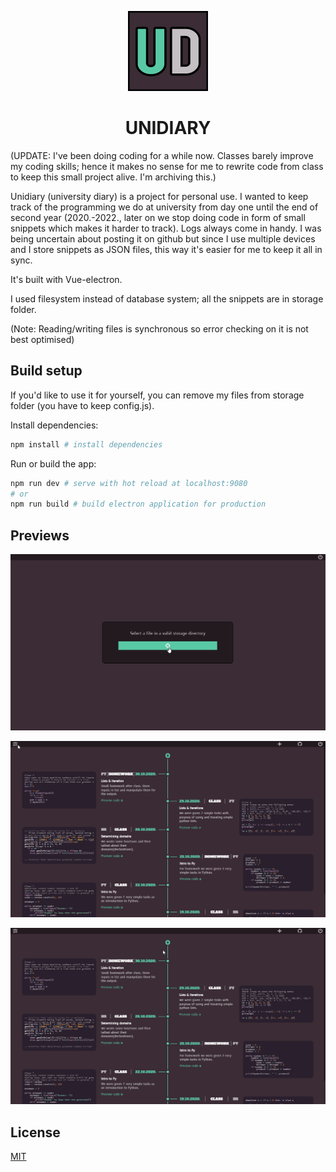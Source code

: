 <p align="center">
  <img src="https://github.com/KovaCro/unidiary/blob/master/build/icons/256x256.png" alt="Logo" width="128" height="128">
  <h1 align="center">UNIDIARY</h1>
</p>

(UPDATE: I've been doing coding for a while now. Classes barely improve my coding skills; hence it makes no sense for me to rewrite code from class to keep this small project alive. I'm archiving this.)

Unidiary (university diary) is a project for personal use. I wanted to keep track of the programming we do at university from day one until the end of second year (2020.-2022., later on we stop doing code in form of small snippets which makes it harder to track). Logs always come in handy. I was being uncertain about posting it on github but since I use multiple devices and I store snippets as JSON files, this way it's easier for me to keep it all in sync.

It's built with Vue-electron.

I used filesystem instead of database system; all the snippets are in storage folder. 

(Note: Reading/writing files is synchronous so error checking on it is not best optimised)

## Build setup

If you'd like to use it for yourself, you can remove my files from storage folder (you have to keep config.js).

Install dependencies:
``` bash
npm install # install dependencies
```
Run or build the app:
``` bash
npm run dev # serve with hot reload at localhost:9080
# or
npm run build # build electron application for production
```
## Previews

![Preview1](https://github.com/KovaCro/Unidiary/blob/previews/Preview1.gif?raw=true)

![Preview2](https://github.com/KovaCro/Unidiary/blob/previews/Preview2.gif?raw=true)

![Preview3](https://github.com/KovaCro/Unidiary/blob/previews/Preview3.gif?raw=true)

## License

[MIT](https://choosealicense.com/licenses/mit/)
